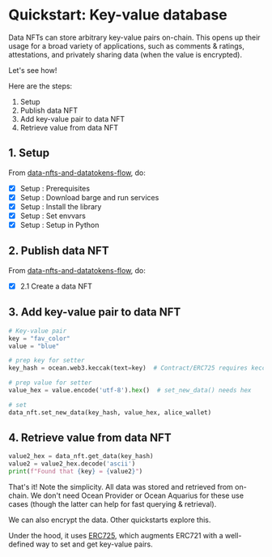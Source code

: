 <!--
Copyright 2022 Ocean Protocol Foundation
SPDX-License-Identifier: Apache-2.0
-->

# Quickstart: Key-value database

Data NFTs can store arbitrary key-value pairs on-chain. This opens up their usage for a broad variety of applications, such as comments & ratings, attestations, and privately sharing data (when the value is encrypted).

Let's see how!

Here are the steps:

1. Setup
2. Publish data NFT
3. Add key-value pair to data NFT
4. Retrieve value from data NFT

## 1. Setup

From [data-nfts-and-datatokens-flow](data-nfts-and-datatokens-flow.md), do:
- [x] Setup : Prerequisites
- [x] Setup : Download barge and run services
- [x] Setup : Install the library
- [x] Setup : Set envvars
- [x] Setup : Setup in Python

## 2. Publish data NFT

From [data-nfts-and-datatokens-flow](data-nfts-and-datatokens-flow.md), do:
- [x] 2.1 Create a data NFT

## 3. Add key-value pair to data NFT

```python
# Key-value pair
key = "fav_color"
value = "blue"

# prep key for setter
key_hash = ocean.web3.keccak(text=key)  # Contract/ERC725 requires keccak256 hash

# prep value for setter
value_hex = value.encode('utf-8').hex()  # set_new_data() needs hex

# set
data_nft.set_new_data(key_hash, value_hex, alice_wallet)
```

## 4. Retrieve value from data NFT

```python
value2_hex = data_nft.get_data(key_hash)
value2 = value2_hex.decode('ascii')
print(f"Found that {key} = {value2}")
```

That's it! Note the simplicity. All data was stored and retrieved from on-chain. We don't need Ocean Provider or Ocean Aquarius for these use cases (though the latter can help for fast querying & retrieval).

We can also encrypt the data. Other quickstarts explore this.

Under the hood, it uses [ERC725](https://erc725alliance.org/), which augments ERC721 with a well-defined way to set and get key-value pairs.
